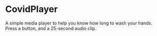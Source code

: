 # CovidPlayer
A simple media player to help you know how long to wash your hands. Press a button, and a 25-second audio clip.

